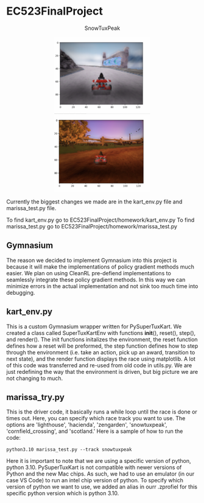 # EC523FinalProject

<p align="center">
SnowTuxPeak
<p align="center">
<img src="./images/IMG_1.png" width="50%">
<img src="./images/IMG_2.png" width="50%">
</p>
</p>


Currently the biggest changes we made are in the kart_env.py file and marissa_test.py file.

To find kart_env.py go to EC523FinalProject/homework/kart_env.py
To find marissa_test.py go to EC523FinalProject/homework/marissa_test.py

## Gymnasium
The reason we decided to implement Gymnasium into this project is because it will make the implementations of policy gradient methods much easier. We plan on using CleanRL pre-defiend implementations to seamlessly integrate these policy gradient methods. In this way we can minimize errors in the actual implementation and not sink too much time into debugging.

## kart_env.py

This is a custom Gymnasium wrapper written for PySuperTuxKart. We created a class called SuperTuxKartEnv with functions __init__(), reset(), step(), and render(). The init functions initalizes the environment, the reset function defines how a reset will be preformed, the step function defines how to step through the environment (i.e. take an action, pick up an award, transition to next state), and the render function displays the race using matplotlib. A lot of this code was transferred and re-used from old code in utils.py. We are just redefining the way that the environment is driven, but big picture we are not changing to much. 

## marissa_try.py

This is the driver code, it basically runs a while loop until the race is done or times out. Here, you can specify which race track you want to use. The options are 'lighthouse', 'hacienda', 'zengarden', 'snowtuxpeak', 'cornfield_crossing', and 'scotland.' Here is a sample of how to run the code:
```
python3.10 marissa_test.py --track snowtuxpeak
```
 Here it is important to note that we are using a specific version of python, python 3.10. PySuperTuxKart is not compatible with newer versions of Python and the new Mac chips. As such, we had to use an emulator (in our case VS Code) to run an intel chip version of python. To specify which version of python we want to use, we added an alias in ourr .zprofiel for this specific python version which is python 3.10.
